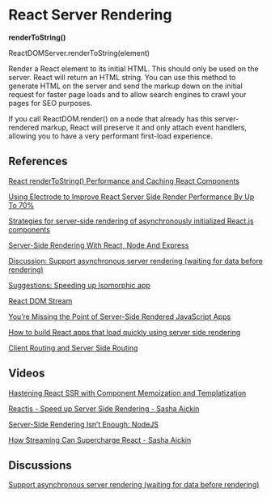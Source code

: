 # React Server Rendering

**renderToString()**

ReactDOMServer.renderToString(element)

Render a React element to its initial HTML. This should only be used on the server. React will return an HTML string. You can use this method to generate HTML on the server and send the markup down on the initial request for faster page loads and to allow search engines to crawl your pages for SEO purposes.

If you call ReactDOM.render() on a node that already has this server-rendered markup, React will preserve it and only attach event handlers, allowing you to have a very performant first-load experience.

## References

[React renderToString() Performance and Caching React Components](https://codedump.io/share/xjW15JpT26nT/1/react-rendertostring-performance-and-caching-react-components)

[Using Electrode to Improve React Server Side Render Performance By Up To 70%](https://medium.com/walmartlabs/using-electrode-to-improve-react-server-side-render-performance-by-up-to-70-e43f9494eb8b#.yfheotwn3)

[Strategies for server-side rendering of asynchronously initialized React.js components](http://stackoverflow.com/questions/25983001/strategies-for-server-side-rendering-of-asynchronously-initialized-react-js-comp)

[Server-Side Rendering With React, Node And Express](https://www.smashingmagazine.com/2016/03/server-side-rendering-react-node-express/)

[Discussion: Support asynchronous server rendering (waiting for data before rendering)](https://github.com/facebook/react/issues/1739)

[Suggestions: Speeding up Isomorphic app](http://stackoverflow.com/a/34835754/1672655)

[React DOM Stream](https://github.com/aickin/react-dom-stream)

[You’re Missing the Point of Server-Side Rendered JavaScript Apps](http://tomdale.net/2015/02/youre-missing-the-point-of-server-side-rendered-javascript-apps/)

[How to build React apps that load quickly using server side rendering](https://www.terlici.com/2015/03/18/fast-react-loading-server-rendering.html)

[Client Routing and Server Side Routing](http://stackoverflow.com/a/28558545/1672655)

## Videos

[Hastening React SSR with Component Memoization and Templatization](https://www.youtube.com/watch?v=sn-C_DKLKPE)

[Reactjs - Speed up Server Side Rendering - Sasha Aickin](https://www.youtube.com/watch?v=PnpfGy7q96U)

[Server-Side Rendering Isn’t Enough: NodeJS](https://www.youtube.com/watch?v=wRYdrfrL6ZQ)

[How Streaming Can Supercharge React - Sasha Aickin](https://www.youtube.com/watch?v=UhdGiVy3_Nk)

## Discussions

[Support asynchronous server rendering (waiting for data before rendering)](https://github.com/facebook/react/issues/1739)
